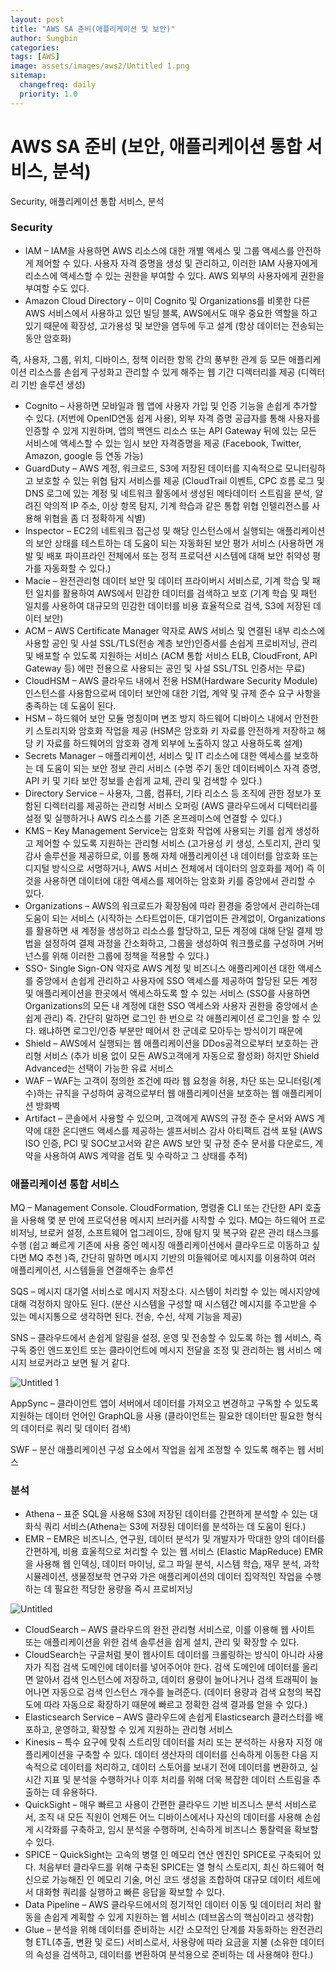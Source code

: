```yaml
---
layout: post
title: "AWS SA 준비(애플리케이션 및 보안)"
author: Sungbin
categories: 
tags: [AWS]
image: assets/images/aws2/Untitled 1.png
sitemap:
  changefreq: daily
  priority: 1.0
---
```


# AWS SA 준비 (보안, 애플리케이션 통합 서비스, 분석)

Security, 애플리케이션 통합 서비스, 분석

### Security

- IAM – IAM을 사용하면 AWS 리소스에 대한 개별 액세스 및 그룹 액세스를 안전하게 제어할 수 있다. 사용자 자격 증명을 생성 및 관리하고, 이러한 IAM 사용자에게 리소스에 액세스할 수 있는 권한을 부여할 수 있다. AWS 외부의 사용자에게 권한을 부여할 수도 있다.
- Amazon Cloud Directory – 이미 Cognito 및 Organizations를 비롯한 다른 AWS 서비스에서 사용하고 있던 빌딩 블록, AWS에서도 매우 중요한 역할을 하고 있기 때문에 확장성, 고가용성 및 보안을 염두에 두고 설계 (항상 데이터는 전송되는 동안 암호화)

즉, 사용자, 그룹, 위치, 디바이스, 정책 이러한 항목 간의 풍부한 관계 등 모든 애플리케이션 리소스를 손쉽게 구성화고 관리할 수 있게 해주는 웹 기간 디렉터리를 제공 (디렉터리 기반 솔루션 생성)

- Cognito – 사용하면 모바일과 웹 앱에 사용자 가입 및 인증 기능을 손쉽게 추가할 수 있다. (저번에 OpenID연동 쉽게 사용), 외부 자격 증명 공급자를 통해 사용자를 인증할 수 있게 지원하며, 앱의 백엔드 리소스 또는 API Gateway 뒤에 있는 모든 서비스에 액세스할 수 있는 임시 보안 자격증명을 제공 (Facebook, Twitter, Amazon, google 등 연동 가능)
- GuardDuty – AWS 계정, 워크로드, S3에 저장된 데이터를 지속적으로 모니터링하고 보호할 수 있는 위협 탐지 서비스를 제공 (CloudTrail 이벤트, CPC 흐름 로그 및 DNS 로그에 있는 계정 및 네트워크 활동에서 생성된 메타데이터 스트림을 분석, 알려진 악의적 IP 주소, 이상 항목 탐지, 기계 학습과 같은 통합 위협 인텔리전스를 사용해 위협을 좀 더 정확하게 식별)
- Inspector – EC2의 네트워크 접근성 및 해당 인스턴스에서 실행되는 애플리케이션의 보안 상태를 테스트하는 데 도움이 되는 자동화된 보안 평가 서비스 (사용하면 개발 및 배포 파이프라인 전체에서 또는 정적 프로덕션 시스템에 대해 보안 취약성 평가를 자동화할 수 있다.)
- Macie – 완전관리형 데이터 보안 및 데이터 프라이버시 서비스로, 기계 학습 및 패턴 일치를 활용하여 AWS에서 민감한 데이터를 검색하고 보호 (기계 학습 및 패턴 일치를 사용하여 대규모의 민감한 데이터를 비용 효율적으로 검색, S3에 저장된 데이터 보안)
- ACM – AWS Certificate Manager 약자로 AWS 서비스 및 연결된 내부 리소스에 사용할 공인 및 사설 SSL/TLS(전송 계층 보안)인증서를 손쉽게 프로비저닝, 관리 및 배포할 수 있도록 지원하는 서비스 (ACM 통합 서비스 ELB, CloudFront, API Gateway 등) 에만 전용으로 사용되는 공인 및 사설 SSL/TSL 인증서는 무료)
- CloudHSM – AWS 클라우드 내에서 전용 HSM(Hardware Security Module) 인스턴스를 사용함으로써 데이터 보안에 대한 기업, 계약 및 규제 준수 요구 사항을 충족하는 데 도움이 된다.
- HSM – 하드웨어 보안 모듈 명칭이며 변조 방지 하드웨어 디바이스 내에서 안전한 키 스토리지와 암호화 작업을 제공 (HSM은 암호화 키 자료를 안전하게 저장하고 해당 키 자료를 하드웨어의 암호화 경계 외부에 노출하지 않고 사용하도록 설계)
- Secrets Manager – 애플리케이션, 서비스 및 IT 리소스에 대한 액세스를 보호하는 데 도움이 되는 보안 정보 관리 서비스 (수명 주기 동안 데이터베이스 자격 증명, API 키 및 기타 보안 정보를 손쉽게 교체, 관리 및 검색할 수 있다.)
- Directory Service – 사용자, 그룹, 컴퓨터, 기타 리소스 등 조직에 관한 정보가 포함된 디렉터리를 제공하는 관리형 서비스 오퍼링 (AWS 클라우드에서 디텍터리를 설정 및 실행하거나 AWS 리소스를 기존 온프레미스에 연결할 수 있다.)
- KMS – Key Management Service는 암호화 작업에 사용되는 키를 쉽게 생성하고 제어할 수 있도록 지원하는 관리형 서비스 (고가용성 키 생성, 스토리지, 관리 및 감사 솔루션을 제공하므로, 이를 통해 자체 애플리케이션 내 데이터를 암호화 또는 디지털 방식으로 서명하거나, AWS 서비스 전체에서 데이터의 암호화를 제어) 즉 이것을 사용하면 데이터에 대한 액세스를 제어하는 암호화 키를 중앙에서 관리할 수 있다.
- Organizations – AWS의 워크로드가 확장됨에 따라 환경을 중앙에서 관리하는데 도움이 되는 서비스 (시작하는 스타트업이든, 대기업이든 관계없이, Organizations를 활용하면 새 계정을 생성하고 리소스를 할당하고, 모든 계정에 대해 단일 결제 방법을 설정하여 결제 과정을 간소화하고, 그룹을 생성하여 워크플로를 구성하며 거버넌스를 위해 이러한 그룹에 정책을 적용할 수 있다.)
- SSO- Single Sign-ON 약자로 AWS 계정 및 비즈니스 애플리케이션 대한 액세스를 중앙에서 손쉽게 관리하고 사용자에 SSO 액세스를 제공하여 할당된 모든 계정 및 애플리케이션을 한곳에서 액세스하도록 할 수 있는 서비스 (SSO를 사용하면 Organizations의 모든 내 계정에 대한 SSO 액세스와 사용자 권한을 중앙에서 손쉽게 관리) 즉. 간단히 말하면 로그인 한 번으로 각 애플리케이션 로그인을 할 수 있다. 왜냐하면 로그인/인증 부분만 떼어서 한 군데로 모아두는 방식이기 때문에
- Shield – AWS에서 실행되는 웹 애플리케이션을 DDos공격으로부터 보호하는 관리형 서비스 (추가  비용 없이 모든 AWS고객에게 자동으로 활성화) 하지만 Shield Advanced는 선택이 가능한 유료 서비스
- WAF – WAF는 고객이 정의한 조건에 따라 웹 요청을 허용, 차단 또는 모니터링(계수)하는 규칙을 구성하여 공격으로부터 웹 애플리케이션을 보호하는 웹 애플리케이션 방화벽
- Artifact – 콘솔에서 사용할 수 있으며, 고객에게 AWS의 규정 준수 문서와 AWS 계약에 대한 온디맨드 액세스를 제공하는 셀프서비스 감사 아티팩트 검색 포털 (AWS ISO 인증, PCI 및 SOC보고서와 같은 AWS 보안 및 규정 준수 문서를 다운로드, 계약을 사용하여 AWS 계약을 검토 및 수락하고 그 상태를 추적)

### 애플리케이션 통합 서비스

MQ – Management Console. CloudFormation, 명령줄 CLI 또는 간단한 API 호출을 사용해 몇 분 만에 프로덕션용 메시지 브러커를 시작할 수 있다. MQ는 하드웨어 프로비저닝, 브로커 설정, 소프트웨어 업그레이드, 장애 탐지 및 복구와 같은 관리 태스크를 수행 (쉽고 빠르게 기존에 사용 중인 메시징 애플리케이션에서 클라우드로 이동하고 싶다면 MQ 추천 )즉, 간단히 말하면 메시지 기반의 미들웨어로 메시지를 이용하여 여러 애플리케이션, 시스템들을 연결해주는 솔루션

SQS – 메시지 대기열 서비스로 메시지 저장소다. 시스템이 처리할 수 있는 메시지양에 대해 걱정하지 않아도 된다. (분산 시스템을 구성할 때 시스템간 메시지를 주고받을 수 있는 메시지통으로 생각하면 된다. 전송, 수신, 삭제 기능을 제공)

SNS – 클라우드에서 손쉽게 알림을 설정, 운영 및 전송할 수 있도록 하는 웹 서비스, 즉 구독 중인 엔드포인트 또는 클라이언트에 메시지 전달을 조정 및 관리하는 웹 서비스 메시지 브로커라고 보면 될 거 같다.

![Untitled 1](https://user-images.githubusercontent.com/85655740/136876753-31ec894d-e9ad-4221-90f0-fd1c870a82e2.png)

AppSync – 클라이언트 앱이 서버에서 데이터를 가져오고 변경하고 구독할 수 있도록 지원하는 데이터 언어인 GraphQL을 사용 (클라이언트는 필요한 데이터만 필요한 형식의 데이터로 쿼리 및 데이터 검색)

SWF – 분산 애플리케이션 구성 요소에서 작업을 쉽게 조정할 수 있도록 해주는 웹 서비스

### 분석

- Athena – 표준 SQL을 사용해 S3에 저장된 데이터를 간편하게 분석할 수 있는 대화식 쿼리 서비스(Athena는 S3에 저장된 데이터를 분석하는 데 도움이 된다.)
- EMR – EMR은 비즈니스, 연구원, 데이터 분석가 및 개발자가 막대한 양의 데이터를 간편하게, 비용 효울적으로 처리할 수 있는 웹 서비스 (Elastic MapReduce) EMR을 사용해 웹 인덱싱, 데이터 마이닝, 로그 파일 분석, 시스템 학습, 재무 분석, 과학 시뮬레이션, 생물정보학 연구와 가은 애플리케이션의 데이터 집약적인 작업을 수행하는 데 필요한 적당한 용량을 즉시 프로비저닝

![Untitled](https://user-images.githubusercontent.com/85655740/136876816-1ae66b41-5cde-43be-a460-aace55380b6a.png)

- CloudSearch – AWS 클라우드의 완전 관리형 서비스로, 이를 이용해 웹 사이트 또는 애플리케이션을 위한 검색 솔루션을 쉽게 설치, 관리 및 확장할 수 있다.
- CloudSearch는 구글처럼 봇이 웹사이트 데이터를 크롤링하는 방식이 아니라 사용자가 직접 검색 도메인에 데이터를 넣어주어야 한다. 검색 도메인에 데이터를 올리면 알아서 검색 인스턴스에 저장하고, 데이터 용량이 늘어나거나 검색 트래픽이 늘어나면 자동으로 검색 인스턴스 개수를 늘려준다. (데이터 용량과 검색 요청의 복잡도에 따라 자동으로 확장하기 때문에 빠르고 정확한 검색 결과를 얻을 수 있다.)
- Elasticsearch Service – AWS 클라우드에 손쉽게 Elasticsearch 클러스터를 배포하고, 운영하고, 확장할 수 있게 지원하는 관리형 서비스
- Kinesis – 특수 요구에 맞춰 스트리밍 데이터를 처리 또는 분석하는 사용자 지정 애플리케이션을 구축할 수 있다. 데이터 생산자의 데이터를 신속하게 이동한 다음 지속적으로 데이터를 처리하고, 데이터 스토어를 보내기 전에 데이터를 변환하고, 실시간 지표 및 분석을 수행하거나 이후 처리를 위해 더욱 복잡한 데이터 스트림을 추출하는 데 유용하다.
- QuickSight – 매우 빠르고 사용이 간편한 클라우드 기반 비즈니스 분석 서비스로서, 조직 내 모든 직원이 언제든 어느 디바이스에서나 자신의 데이터를 사용해 손쉽게 시각화를 구축하고, 임시 분석을 수행하며, 신속하게 비즈니스 통찰력을 확보할 수 있다.
- SPICE – QuickSight는 고속의 병렬 인 메모리 연산 엔진인 SPICE로 구축되어 있다. 처음부터 클라우드를 위해 구축된 SPICE는 열 형식 스토리지, 최신 하드웨어 혁신으로 가능해진 인 메모리 기술, 머신 코드 생성을 조합하여 대규모 데이터 세트에서 대화형 쿼리를 실행하고 빠른 응답을 확보할 수 있다.
- Data Pipeline – AWS 클라우드에서의 정기적인 데이터 이동 및 데이터리 처리 활동을 손쉽게 계획할 수 있게 지원하는 웹 서비스 (데브옵스의 핵심이라고 생각함)
- Glue – 분석을 위해 데이터를 준비하는 시간 소모적인 단계를 자동화하는 완전관리형 ETL(추출, 변환 및 로드) 서비스로서, 사용량에 따라 요금을 지불 (소유한 데이터의 속성을 검색하고, 데이터를 변환하여 분석용으로 준비하는 데 사용해야 한다.)